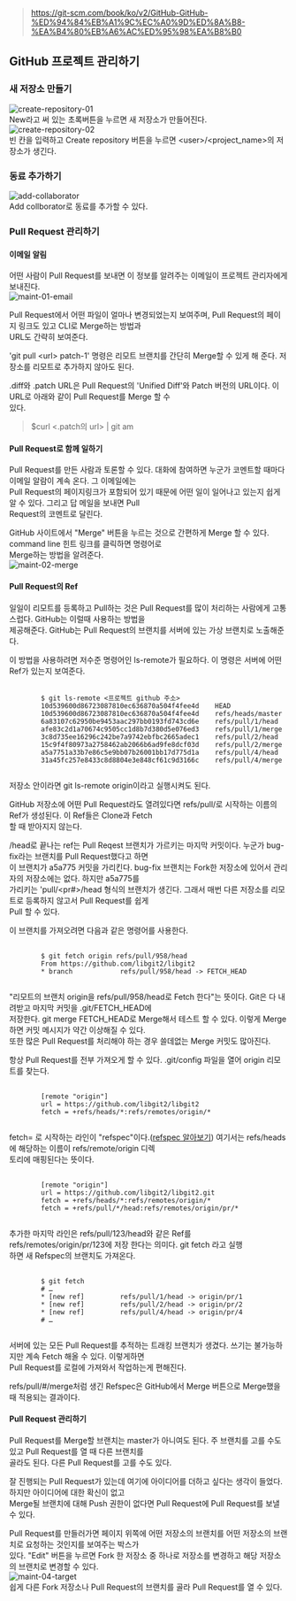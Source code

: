 > https://git-scm.com/book/ko/v2/GitHub-GitHub-%ED%94%84%EB%A1%9C%EC%A0%9D%ED%8A%B8-%EA%B4%80%EB%A6%AC%ED%95%98%EA%B8%B0

## GitHub 프로젝트 관리하기
### 새 저장소 만들기
![create-repository-01](./pic/create-repository-01.JPG)<br>
New라고 써 있는 초록버튼을 누르면 새 저장소가 만들어진다.
![create-repository-02](./pic/create-repository-02.JPG)<br>
빈 칸을 입력하고 Create repository 버튼을 누르면 <<z>user>/<<z>project_name>의 저장소가 생긴다.

### 동료 추가하기
![add-collaborator](./pic/add-collaborator.JPG)<br>
Add collborator로 동료를 추가할 수 있다.

### Pull Request 관리하기
#### 이메일 알림
어떤 사람이 Pull Request를 보내면 이 정보를 알려주는 이메일이 프로젝트 관리자에게 보내진다.<br>
![maint-01-email](./pic/maint-01-email.png)<br>

Pull Request에서 어떤 파일이 얼마나 변경되었는지 보여주며, Pull Request의 페이지 링크도 있고 CLI로 Merge하는 방법과<br> URL도 간략히 보여준다.

'git pull <<z>url> patch-1' 명령은 리모트 브랜치를 간단히 Merge할 수 있게 해 준다. 저장소를 리모트로 추가하지 않아도 된다.

.diff와 .patch URL은 Pull Request의 'Unified Diff'와 Patch 버전의 URL이다. 이 URL로 아래와 같이 Pull Request를 Merge 할 수<br> 있다.
> $curl <.patch의 url> | git am

#### Pull Request로 함께 일하기
Pull Request를 만든 사람과 토론할 수 있다. 대화에 참여하면 누군가 코멘트할 때마다 이메일 알람이 계속 온다. 그 이메일에는<br> Pull Request의 페이지링크가 포함되어 있기 때문에 어떤 일이 일어나고 있는지 쉽게 알 수 있다. 그리고 답 메일을 보내면 Pull<br> Request의 코멘트로 달린다.

GitHub 사이트에서 "Merge" 버튼을 누르는 것으로 간편하게 Merge 할 수 있다. command line 힌트 링크를 클릭하면 명령어로<br> Merge하는 방법을 알려준다.<br>
![maint-02-merge](./pic/maint-02-merge.png)<br>

#### Pull Request의 Ref
일일이 리모트를 등록하고 Pull하는 것은 Pull Request를 많이 처리하는 사람에게 고통스럽다. GitHub는 이럴때 사용하는 방법을<br> 제공해준다. GitHub는 Pull Request의 브랜치를 서버에 있는 가상 브랜치로 노출해준다.

이 방법을 사용하려면 저수준 명령어인 ls-remote가 필요하다. 이 명령은 서버에 어떤 Ref가 있는지 보여준다.
<pre>
    <code>
        $ git ls-remote <프로젝트 github 주소>
        10d539600d86723087810ec636870a504f4fee4d	HEAD
        10d539600d86723087810ec636870a504f4fee4d	refs/heads/master
        6a83107c62950be9453aac297bb0193fd743cd6e	refs/pull/1/head
        afe83c2d1a70674c9505cc1d8b7d380d5e076ed3	refs/pull/1/merge
        3c8d735ee16296c242be7a9742ebfbc2665adec1	refs/pull/2/head
        15c9f4f80973a2758462ab2066b6ad9fe8dcf03d	refs/pull/2/merge
        a5a7751a33b7e86c5e9bb07b26001bb17d775d1a	refs/pull/4/head
        31a45fc257e8433c8d8804e3e848cf61c9d3166c	refs/pull/4/merge
    </code>
</pre>
저장소 안이라면 git ls-remote origin이라고 실행시켜도 된다.

GitHub 저장소에 어떤 Pull Request라도 열려있다면 refs/pull/로 시작하는 이름의 Ref가 생성된다. 이 Ref들은 Clone과 Fetch<br> 할 때 받아지지 않는다.

/head로 끝나는 ref는 Pull Reqest 브랜치가 가르키는 마지막 커밋이다. 누군가 bug-fix라는 브랜치를 Pull Request했다고 하면<br> 이 브랜치가 a5a775 커밋을 가리킨다. bug-fix 브랜치는 Fork한 저장소에 있어서 관리자의 저장소에는 없다. 하지만 a5a775를<br> 가리키는 'pull/<pr#>/head 형식의 브랜치가 생긴다. 그래서 매번 다른 저장소를 리모트로 등록하지 않고서 Pull Request를 쉽게<br> Pull 할 수 있다.

이 브랜치를 가져오려면 다음과 같은 명령어를 사용한다.
<pre>
    <code>
        $ git fetch origin refs/pull/958/head
        From https://github.com/libgit2/libgit2
        * branch            refs/pull/958/head -> FETCH_HEAD
    </code>
</pre>
"리모트의 브랜치 origin을 refs/pull/958/head로 Fetch 한다"는 뜻이다. Git은 다 내려받고 마지막 커밋을 .git/FETCH_HEAD에<br> 저장한다. git merge FETCH_HEAD로 Merge해서 테스트 할 수 있다. 이렇게 Merge하면 커밋 메시지가 약간 이상해질 수 있다.<br> 또한 많은 Pull Request를 처리해야 하는 경우 쓸데없는 Merge 커밋도 많아진다.

항상 Pull Request를 전부 가져오게 할 수 있다. .git/config 파일을 열어 origin 리모트를 찾는다.
<pre>
    <code>
        [remote "origin"]
        url = https://github.com/libgit2/libgit2
        fetch = +refs/heads/*:refs/remotes/origin/*
    </code>
</pre>
fetch= 로 시작하는 라인이 "refspec"이다.([refspec 알아보기](https://git-scm.com/book/ko/v2/Git%EC%9D%98-%EB%82%B4%EB%B6%80-Refspec)) 여기서는 refs/heads에 해당하는 이름이 refs/remote/origin 디렉<br>토리에 매핑된다는 뜻이다.
<pre>
    <code>
        [remote "origin"]
        url = https://github.com/libgit2/libgit2.git
        fetch = +refs/heads/*:refs/remotes/origin/*
        fetch = +refs/pull/*/head:refs/remotes/origin/pr/*
    </code>
</pre>
추가한 마지막 라인은 refs/pull/123/head와 같은 Ref를 refs/remotes/origin/pr/123에 저장 한다는 의미다. git fetch 라고 실행<br>하면 새 Refspec의 브랜치도 가져온다.
<pre>
    <code>
        $ git fetch
        # …
        * [new ref]         refs/pull/1/head -> origin/pr/1
        * [new ref]         refs/pull/2/head -> origin/pr/2
        * [new ref]         refs/pull/4/head -> origin/pr/4
        # …
    </code>
</pre>
서버에 있는 모든 Pull Request를 추적하는 트래킹 브랜치가 생겼다. 쓰기는 불가능하지만 계속 Fetch 해올 수 있다. 이렇게하면<br> Pull Request를 로컬에 가져와서 작업하는게 편해진다.

refs/pull/#/merge처럼 생긴 Refspec은 GitHub에서 Merge 버튼으로 Merge했을 때 적용되는 결과이다.

#### Pull Request 관리하기
Pull Request를 Merge할 브랜치는 master가 아니여도 된다. 주 브랜치를 고를 수도 있고 Pull Request를 열 때 다른 브랜치를<br> 골라도 된다. 다른 Pull Request를 고를 수도 있다.

잘 진행되는 Pull Request가 있는데 여기에 아이디어를 더하고 싶다는 생각이 들었다. 하지만 아이디어에 대한 확신이 없고<br> Merge될 브랜치에 대해 Push 권한이 없다면 Pull Request에 Pull Request를 보낼 수 있다.

Pull Request를 만들러가면 페이지 위쪽에 어떤 저장소의 브랜치를 어떤 저장소의 브랜치로 요청하는 것인지를 보여주는 박스가<br> 있다. "Edit" 버튼을 누르면 Fork 한 저장소 중 하나로 저장소를 변경하고 해당 저장소의 브랜치로 변경할 수 있다.<br>
![maint-04-target](./pic/maint-04-target.png)<br>
쉽게 다른 Fork 저장소나 Pull Request의 브랜치를 골라 Pull Request를 열 수 있다.
